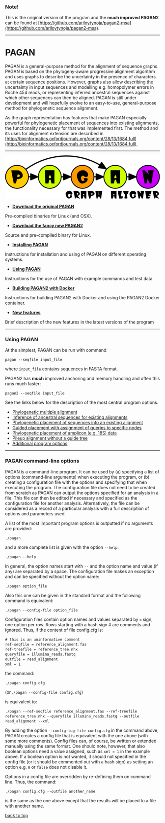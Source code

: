 
### Note!

This is the original version of the program and the **much improved PAGAN2** can be found at [https://github.com/ariloytynoja/pagan2-msa](https://github.com/ariloytynoja/pagan2-msa).  

---

PAGAN
=====


PAGAN is a general-purpose method for the alignment of sequence graphs. PAGAN is based on the phylogeny-aware progressive alignment algorithm and uses graphs to describe the uncertainty in the presence of characters at certain sequence positions. However, graphs also allow describing the uncertainty in input sequences and modelling e.g. homopolymer errors in Roche 454 reads, or representing inferred ancestral sequences against which other sequences can then be aligned. PAGAN is still under development and will hopefully evolve to an easy-to-use, general-purpose method for phylogenetic sequence alignment.

As the graph representation has features that make PAGAN especially powerful for phylogenetic placement of sequences into existing alignments, the functionality necessary for that was implemented first. The method and its uses for alignment extension are described in  [http://bioinformatics.oxfordjournals.org/content/28/13/1684.full](http://bioinformatics.oxfordjournals.org/content/28/13/1684.full).


* * *

![](docs/data/pagan_logo.png)

*   **[Download the original PAGAN](binaries/)**

Pre-compiled binaries for Linux (and OSX).

*   **[Download the fancy new PAGAN2](https://github.com/ariloytynoja/pagan2-msa)**

Source and pre-compiled binary for Linux.

*   **[Installing PAGAN](docs/pagan_installation.md)**

Instructions for installation and using of PAGAN on different operating systems.

*   **[Using PAGAN](#using-pagan)**

Instructions for the use of PAGAN with example commands and test data.

*   **[Building PAGAN2 with Docker](https://github.com/ariloytynoja/pagan2-msa)**

Instructions for building PAGAN2 with Docker and using the PAGAN2 Docker container.

*   **[New features](docs/pagan_new_features.md)**

Brief description of the new features in the latest versions of the program


* * *

### Using PAGAN

At the simplest, PAGAN can be run with command:

```
pagan --seqfile input_file
```

where ```input_file``` contains sequences in FASTA format.

PAGAN2 has **much** improved anchoring and memory handling and often this runs much faster:

```
pagan2 --seqfile input_file
```

See the links below for the description of the most central program options.

*   [Phylogenetic multiple alignment](docs/phylogenetic_multiple_alignment.md)
*   [Inference of ancestral sequences for existing alignments](docs/phylogenetic_multiple_alignment.md)
*   [Phylogenetic placement of sequences into an existing alignment](docs/pagan_phylogenetic_placement.md)
*   [Guided placement with assignment of queries to specific nodes](docs/pagan_guided_placement.md)
*   [Phylogenetic placement of amplicon (e.g. 18S) data](docs/pagan_amplicon_analysis.md)
*   [Pileup alignment without a guide tree](docs/pagan_pileup_alignment.md)
*   [Additional program options](docs/pagan_additional_program_options.md)


* * *

### PAGAN command-line options

PAGAN is a command-line program. It can be used by (a) specifying a list of options (command-line arguments) when executing the program, or (b) creating a configuration file with the options and specifying that when executing the program. The configuration file does not need to be created from scratch as PAGAN can output the options specified for an analysis in a file. This file can then be edited if necessary and specified as the configuration file for another analysis. Alternatively, the file can be considered as a record of a particular analysis with a full description of options and parameters used.

A list of the most important program options is outputted if no arguments are provided:

```
./pagan
```

and a more complete list is given with the option ```--help```:

```
./pagan --help
```

In general, the option names start with ```--``` and the option name and value (if any) are separated by a space. The configuration file makes an exception and can be specified without the option name:

```
./pagan option_file
```

Also this one can be given in the standard format and the following command is equivalent:

```
./pagan --config-file option_file
```

Configuration files contain option names and values separated by ```=``` sign, one option per row. Rows starting with a hash sign # are comments and ignored. Thus, if the content of file config.cfg is:

```
# this is an uninformative comment
ref-seqfile = reference_alignment.fas
ref-treefile = reference_tree.nhx
queryfile = illumina_reads.fastq
outfile = read_alignment
xml = 1
```

the command:

```
./pagan config.cfg
```

(or .```/pagan --config-file config.cfg```)

is equivalent to:

```
./pagan --ref-seqfile reference_alignment.fas --ref-treefile reference_tree.nhx --queryfile illumina_reads.fastq --outfile read_alignment --xml
```

By adding the option ```--config-log-file config.cfg``` in the command above, PAGAN creates a config file that is equivalent with the one above (with some more comments). Config files can, of course, be written or extended manually using the same format. One should note, however, that also boolean options need a value assigned, such as ```xml = 1``` in the example above. If a boolean option is not wanted, it should not specified in the config file (or it should be commented out with a hash sign) as setting an option e.g. ```0``` or ```false``` does not disable it.

Options in a config file are overridden by re-defining them on command line. Thus, the command:

```
./pagan config.cfg --outfile another_name
```

is the same as the one above except that the results will be placed to a file with another name.


[back to top](#pagan)